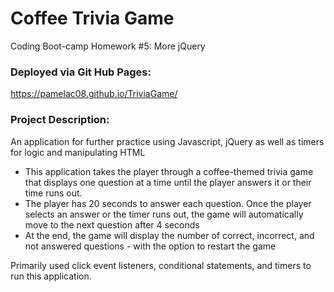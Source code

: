 #  Coffee Trivia Game
Coding Boot-camp Homework #5: More jQuery


### Deployed via Git Hub Pages:
https://pamelac08.github.io/TriviaGame/



### Project Description:

An application for further practice using Javascript, jQuery as well as timers for logic and manipulating HTML

* This application takes the player through a coffee-themed trivia game that displays one question at a time until the player answers it or their time runs out.
* The player has 20 seconds to answer each question.  Once the player selects an answer or the timer runs out, the game will automatically move to the next question after 4 seconds
* At the end, the game will display the number of correct, incorrect, and not answered questions - with the option to restart the game



Primarily used click event listeners, conditional statements, and timers to run this application.